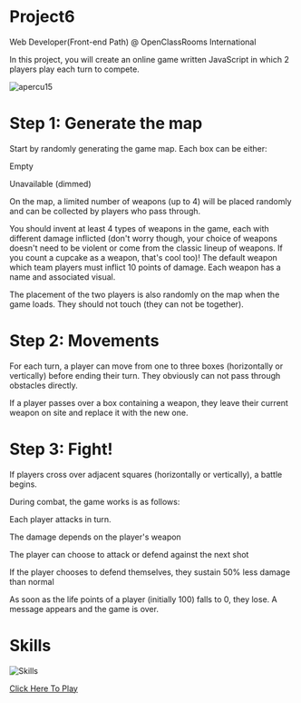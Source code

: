 # Project6
Web Developer(Front-end Path) @ OpenClassRooms International

In this project, you will create an online game written JavaScript in which 2 players play each turn to compete. 

![apercu15](https://user-images.githubusercontent.com/47401781/86554974-c0725600-bf57-11ea-85bf-4b9c76efb3a2.png)

# Step 1: Generate the map
Start by randomly generating the game map. Each box can be either:

Empty

Unavailable (dimmed)

On the map, a limited number of weapons (up to 4) will be placed randomly and can be collected by players who pass through.

You should invent at least 4 types of weapons in the game, each with different damage inflicted (don't worry though, your choice of weapons doesn't need to be violent or come from the classic lineup of weapons. If you count a cupcake as a weapon, that's cool too)! The default weapon which team players must inflict 10 points of damage. Each weapon has a name and associated visual.

The placement of the two players is also randomly on the map when the game loads. They should not touch (they can not be together).
# Step 2: Movements
For each turn, a player can move from one to three boxes (horizontally or vertically) before ending their turn. They obviously can not pass through obstacles directly.

If a player passes over a box containing a weapon, they leave their current weapon on site and replace it with the new one.

# Step 3: Fight!
If players cross over adjacent squares (horizontally or vertically), a battle begins.

During combat, the game works is as follows:

Each player attacks in turn.

The damage depends on the player's weapon

The player can choose to attack or defend against the next shot

If the player chooses to defend themselves, they sustain 50% less damage than normal

As soon as the life points of a player (initially 100) falls to 0, they lose. A message appears and the game is over.
# Skills

![Skills](https://user-images.githubusercontent.com/47401781/87248415-0a7c9f80-c462-11ea-8c9a-818c85aa8c03.PNG)


[Click Here To Play](https://bozziewilliams.github.io/Turn-Based-Game/)
